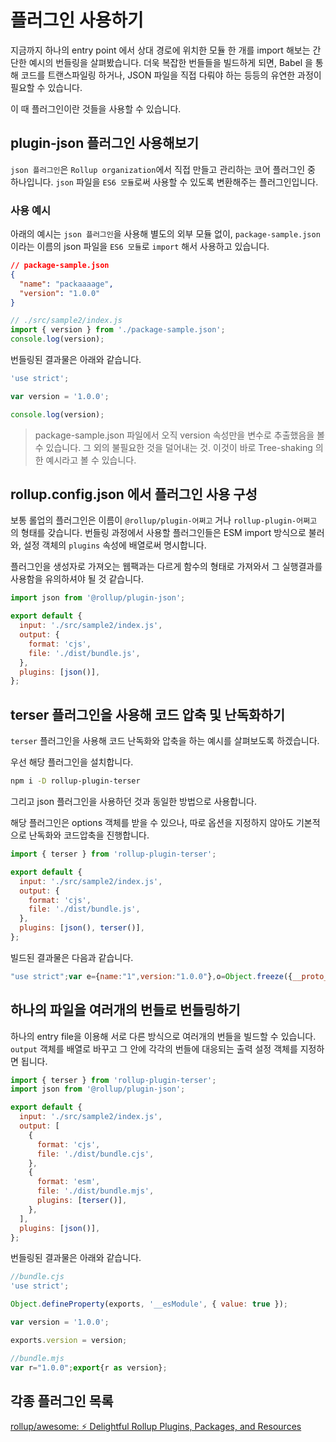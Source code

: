 # 플러그인 사용하기

지금까지 하나의 entry point 에서 상대 경로에 위치한 모듈 한 개를 import 해보는 간단한 예시의 번들링을 살펴봤습니다.
더욱 복잡한 번들들을 빌드하게 되면, Babel 을 통해 코드를 트랜스파일링 하거나, JSON 파일을 직접 다뤄야 하는 등등의 유연한 과정이 필요할 수 있습니다.

이 때 플러그인이란 것들을 사용할 수 있습니다.

## plugin-json 플러그인 사용해보기

`json 플러그인`은 `Rollup organization`에서 직접 만들고 관리하는 코어 플러그인 중 하나입니다.
`json` 파일을 `ES6 모듈`로써 사용할 수 있도록 변환해주는 플러그인입니다.

### 사용 예시

아래의 예시는 `json 플러그인`을 사용해 별도의 외부 모듈 없이, `package-sample.json` 이라는 이름의 json 파일을 `ES6 모듈`로 `import` 해서 사용하고 있습니다.

```json
// package-sample.json
{
  "name": "packaaaage",
  "version": "1.0.0"
}
```

```js
// ./src/sample2/index.js
import { version } from './package-sample.json';
console.log(version);
```

번들링된 결과물은 아래와 같습니다.

```js
'use strict';

var version = '1.0.0';

console.log(version);
```

> package-sample.json 파일에서 오직 version 속성만을 변수로 추출했음을 볼 수 있습니다. 그 외의 불필요한 것을 덜어내는 것. 이것이 바로 Tree-shaking 의 한 예시라고 볼 수 있습니다.

## rollup.config.json 에서 플러그인 사용 구성

보통 롤업의 플러그인은 이름이 `@rollup/plugin-어쩌고` 거나 `rollup-plugin-어쩌고` 의 형태를 갖습니다.
번들링 과정에서 사용할 플러그인들은 ESM import 방식으로 불러와, 설정 객체의 `plugins` 속성에 배열로써 명시합니다.

플러그인을 생성자로 가져오는 웹팩과는 다르게 함수의 형태로 가져와서 그 실행결과를 사용함을 유의하셔야 될 것 같습니다.

```js
import json from '@rollup/plugin-json';

export default {
  input: './src/sample2/index.js',
  output: {
    format: 'cjs',
    file: './dist/bundle.js',
  },
  plugins: [json()],
};
```

## terser 플러그인을 사용해 코드 압축 및 난독화하기

`terser` 플러그인을 사용해 코드 난독화와 압축을 하는 예시를 살펴보도록 하겠습니다.

우선 해당 플러그인을 설치합니다.

```sh
npm i -D rollup-plugin-terser
```

그리고 json 플러그인을 사용하던 것과 동일한 방법으로 사용합니다.

해당 플러그인은 options 객체를 받을 수 있으나, 따로 옵션을 지정하지 않아도 기본적으로 난독화와 코드압축을 진행합니다.

```js
import { terser } from 'rollup-plugin-terser';

export default {
  input: './src/sample2/index.js',
  output: {
    format: 'cjs',
    file: './dist/bundle.js',
  },
  plugins: [json(), terser()],
};
```

빌드된 결과물은 다음과 같습니다.

<!-- prettier-ignore -->
```js
"use strict";var e={name:"1",version:"1.0.0"},o=Object.freeze({__proto__:null,name:"1",version:"1.0.0",default:e});console.log(o);
```

## 하나의 파일을 여러개의 번들로 번들링하기

하나의 entry file을 이용해 서로 다른 방식으로 여러개의 번들을 빌드할 수 있습니다.
`output` 객체를 배열로 바꾸고 그 안에 각각의 번들에 대응되는 출력 설정 객체를 지정하면 됩니다.

```js
import { terser } from 'rollup-plugin-terser';
import json from '@rollup/plugin-json';

export default {
  input: './src/sample2/index.js',
  output: [
    {
      format: 'cjs',
      file: './dist/bundle.cjs',
    },
    {
      format: 'esm',
      file: './dist/bundle.mjs',
      plugins: [terser()],
    },
  ],
  plugins: [json()],
};
```

번들링된 결과물은 아래와 같습니다.

```js
//bundle.cjs
'use strict';

Object.defineProperty(exports, '__esModule', { value: true });

var version = '1.0.0';

exports.version = version;
```

<!-- prettier-ignore -->
```js
//bundle.mjs
var r="1.0.0";export{r as version};
```

## 각종 플러그인 목록

[rollup/awesome: ⚡️ Delightful Rollup Plugins, Packages, and Resources](https://github.com/rollup/awesome)

